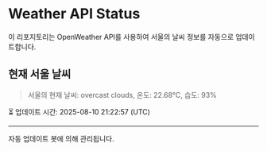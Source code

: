
# Weather API Status

이 리포지토리는 OpenWeather API를 사용하여 서울의 날씨 정보를 자동으로 업데이트합니다.

## 현재 서울 날씨
> 서울의 현재 날씨: overcast clouds, 온도: 22.68°C, 습도: 93%

⏳ 업데이트 시간: 2025-08-10 21:22:57 (UTC)

---
자동 업데이트 봇에 의해 관리됩니다.
